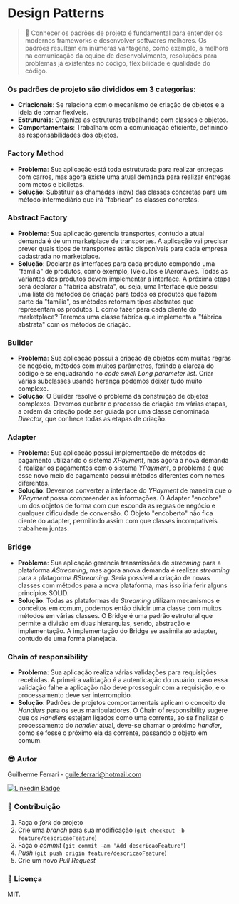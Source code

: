 # Design Patterns

> 🚀 Conhecer os padrões de projeto é fundamental para entender os modernos frameworks e desenvolver softwares melhores. Os padrões resultam em inúmeras vantagens, como exemplo, a melhora na comunicação da equipe de desenvolvimento, resoluções para problemas já existentes no código, flexibilidade e qualidade do código.

### Os padrões de projeto são divididos em 3 categorias:
- **Criacionais**: Se relaciona com o mecanismo de criação de objetos e a ideia de tornar flexíveis.
- **Estruturais**: Organiza as estruturas trabalhando com classes e objetos.
- **Comportamentais**: Trabalham com a comunicação eficiente, definindo as responsabilidades dos objetos.

### Factory Method
- **Problema**: Sua aplicação está toda estruturada para realizar entregas com carros, mas agora existe uma atual demanda para realizar entregas com motos e biciletas.
- **Solução**: Substituir as chamadas (new) das classes concretas para um método intermediário que irá "fabricar" as classes concretas.

### Abstract Factory
- **Problema**: Sua aplicação gerencia transportes, contudo a atual demanda é de um marketplace de transportes. A aplicação vai precisar prever quais tipos de transportes estão disponíveis para cada empresa cadastrada no marketplace.
- **Solução**: Declarar as interfaces para cada produto compondo uma "família" de produtos, como exemplo, IVeiculos e IAeronaves. Todas as variantes dos produtos devem implementar a interface. A próxima etapa será declarar a "fábrica abstrata", ou seja, uma Interface que possui uma lista de métodos de criação para todos os produtos que fazem parte da "família", os métodos retornam tipos abstratos que representam os produtos. E como fazer para cada cliente do marketplace? Teremos uma classe fábrica que implementa a "fábrica abstrata" com os métodos de criação.

### Builder
- **Problema**: Sua aplicação possui a criação de objetos com muitas regras de negócio, métodos com muitos parâmetros, ferindo a clareza do código e se enquadrando no *code smell Long parameter list*. Criar várias subclasses usando herança podemos deixar tudo muito complexo.
- **Solução**: O Builder resolve o problema da construção de objetos complexos. Devemos quebrar o processo de criação em várias etapas, a ordem da criação pode ser guiada por uma classe denominada *Director*, que conhece todas as etapas de criação.

### Adapter
- **Problema**: Sua aplicação possui implementação de métodos de pagamento utilizando o sistema *XPayment*, mas agora a nova demanda é realizar os pagamentos com o sistema *YPayment*, o problema é que esse novo meio de pagamento possui métodos diferentes com nomes diferentes.
- **Solução**: Devemos converter a interface do *YPayment* de maneira que o *XPayment* possa compreender as informações. O Adapter "encobre" um dos objetos de forma com que esconda as regras de negócio e qualquer dificuldade de conversão. O Objeto "encoberto" não fica ciente do adapter, permitindo assim com que classes incompatíveis trabalhem juntas.

### Bridge
- **Problema**: Sua aplicação gerencia transmissões de *streaming* para a plataforma *AStreaming*, mas agora anova demanda é realizar *streaming* para a platagorma *BStreaming*. Seria possível a criação de novas classes com métodos para a nova plataforma, mas isso iria ferir alguns princípios SOLID.
- **Solução**: Todas as plataformas de *Streaming* utilizam mecanismos e conceitos em comum, podemos então dividir uma classe com muitos métodos em várias classes. O Bridge é uma padrão estrutural que permite a divisão em duas hierarquias, sendo, abstração e implementação. A implementação do Bridge se assimila ao adapter, contudo de uma forma planejada.

### Chain of responsibility
- **Problema**: Sua aplicação realiza várias validações para requisições recebidas. A primeira validação é a autenticação do usuário, caso essa validação falhe a aplicação não deve prosseguir com a requisição, e o processamento deve ser interrompido.
- **Solução**: Padrões de projetos comportamentais aplicam o conceito de *Handlers* para os seus manipuladores. O Chain of responsibility sugere que os *Handlers* estejam ligados como uma corrente, ao se finalizar o processamento do *handler* atual, deve-se chamar o próximo *handler*, como se fosse o próximo ela da corrente, passando o objeto em comum.

### 😎 Autor

Guilherme Ferrari - guile.ferrari@hotmail.com

[![Linkedin Badge](https://img.shields.io/badge/-Guilherme-blue?style=flat-square&logo=Linkedin&logoColor=white&link=https://www.linkedin.com/in/guilherme-antonio-ferrari/)](https://www.linkedin.com/in/guilherme-antonio-ferrari/)

### 🎯 Contribuição

1. Faça o _fork_ do projeto
2. Crie uma _branch_ para sua modificação (`git checkout -b feature/descricaoFeature`)
3. Faça o _commit_ (`git commit -am 'Add descricaoFeature'`)
4. _Push_ (`git push origin feature/descricaoFeature`)
5. Crie um novo _Pull Request_

### 📝 Licença

MIT.